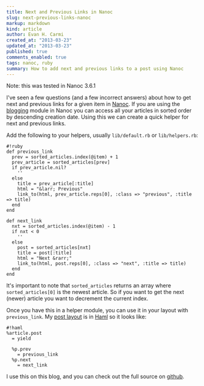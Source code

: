 ```yaml
---
title: Next and Previous Links in Nanoc
slug: next-previous-links-nanoc
markup: markdown
kind: article
author: Evan H. Carmi
created_at: "2013-03-23"
updated_at: "2013-03-23"
published: true
comments_enabled: true
tags: nanoc, ruby
summary: How to add next and previous links to a post using Nanoc
---
```

Note: this was tested in Nanoc 3.6.1

I've seen a few questions (and a few incorrect answers) about how to get next and previous links for a given item in [Nanoc](http://nanoc.ws/). If you are using the [blogging] module in Nanoc you can access all your articles in sorted order by descending creation date. Using this we can create a quick helper for next and previous links.

Add the following to your helpers, usually `lib/default.rb` or `lib/helpers.rb`:

    #!ruby
    def previous_link
      prev = sorted_articles.index(@item) + 1
      prev_article = sorted_articles[prev]
      if prev_article.nil?
        ''
      else
        title = prev_article[:title]
        html = "&larr; Previous"
        link_to(html, prev_article.reps[0], :class => "previous", :title => title)
      end
    end

    def next_link
      nxt = sorted_articles.index(@item) - 1
      if nxt < 0
        ''
      else
        post = sorted_articles[nxt]
        title = post[:title]
        html = "Next &rarr;"
        link_to(html, post.reps[0], :class => "next", :title => title)
      end
    end

It's important to note that `sorted_articles` returns an array where `sorted_articles[0]` is the newest article. So if you want to get the next (newer) article you want to decrement the current index.

Once you have this in a helper module, you can use it in your layout with `previous_link`. My [post layout](https://github.com/carmi/ecarmi.org-nanoc/blob/develop/layouts/post.haml) is in [Haml](http://haml.info/) so it looks like:


    #!haml
    %article.post
      = yield

      %p.prev
        = previous_link
      %p.next
        = next_link

I use this on this blog, and you can check out the full source on [github](https://github.com/carmi/ecarmi.org-nanoc).

[blogging]: http://nanoc.ws/docs/api/Nanoc/Helpers/Blogging.html

